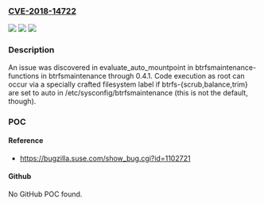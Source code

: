 ### [CVE-2018-14722](https://cve.mitre.org/cgi-bin/cvename.cgi?name=CVE-2018-14722)
![](https://img.shields.io/static/v1?label=Product&message=n%2Fa&color=blue)
![](https://img.shields.io/static/v1?label=Version&message=n%2Fa&color=blue)
![](https://img.shields.io/static/v1?label=Vulnerability&message=n%2Fa&color=brighgreen)

### Description

An issue was discovered in evaluate_auto_mountpoint in btrfsmaintenance-functions in btrfsmaintenance through 0.4.1. Code execution as root can occur via a specially crafted filesystem label if btrfs-{scrub,balance,trim} are set to auto in /etc/sysconfig/btrfsmaintenance (this is not the default, though).

### POC

#### Reference
- https://bugzilla.suse.com/show_bug.cgi?id=1102721

#### Github
No GitHub POC found.

